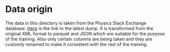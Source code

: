 # Data origin

The data in this directory is taken from the Physics Stack Exchange database. [Here](https://archive.org/details/stackexchange) is the link to the latest dump. It is transformed from the original XML format to parquet and JSON which are suitable for the purpose of the training. Also only certain columns are being taken and they are customly renamed to make it consistent with the rest of the training.